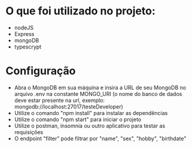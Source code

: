 # O que foi utilizado no projeto:
 - nodeJS
 - Express
 - mongoDB
 - typescrypt

# Configuração
- Abra o MongoDB em sua máquina e insira a URL de seu MongoDB no arquivo .env na constante MONGO_URI 
  (o nome do banco de dados  deve estar presente na url, exemplo: mongodb://localhost:27017/testeDeveloper)
- Utilize  o comando "npm install" para instalar as dependências
- Utilize o comando "npm start" para iniciar o projeto
- Utilize o postman, insomnia ou outro aplicativo para testar as requisições
- O endpoint "filter" pode filtrar por "name", "sex", "hobby", "birthdate"
